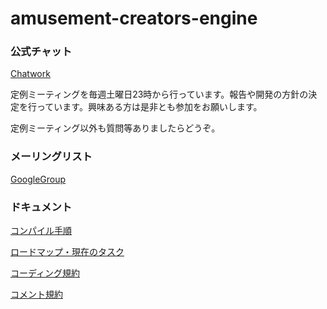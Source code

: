 ﻿amusement-creators-engine
=========================

### 公式チャット

[Chatwork](https://chatwork.com/g/ac-engine)

定例ミーティングを毎週土曜日23時から行っています。報告や開発の方針の決定を行っています。興味ある方は是非とも参加をお願いします。

定例ミーティング以外も質問等ありましたらどうぞ。

### メーリングリスト

[GoogleGroup](https://groups.google.com/forum/#!forum/amusementcreatorsengine)

### ドキュメント

[コンパイル手順](Document/HowToCompile/HowToCompile.md)

[ロードマップ・現在のタスク](Document/Development/Task.md)

[コーディング規約](Document/Development/CodingRule.md)

[コメント規約](./Document/Development/CommentRule.md)
